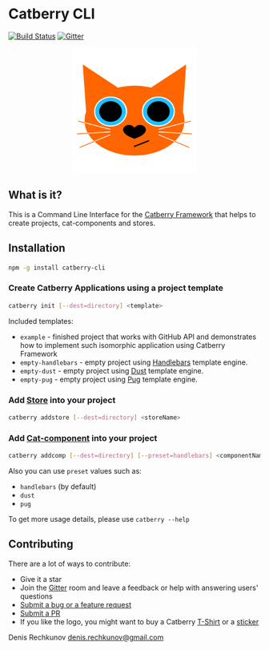 # Catberry CLI

[![Build Status](https://travis-ci.org/catberry/catberry-cli.svg?branch=master)](https://travis-ci.org/catberry/catberry-cli)
[![Gitter](https://badges.gitter.im/Join%20Chat.svg)](https://gitter.im/catberry/main?utm_source=badge&utm_medium=badge&utm_campaign=pr-badge&utm_content=body_badge)

<p align="center">
  <img src="https://raw.githubusercontent.com/catberry/catberry/master/docs/images/logo.png" />
</p>

## What is it?
This is a Command Line Interface for the [Catberry Framework](https://github.com/catberry/catberry)
that helps to create projects, cat-components and stores.

## Installation

```bash
npm -g install catberry-cli
```

### Create Catberry Applications using a project template

```bash
catberry init [--dest=directory] <template>
```

Included templates:
* `example` - finished project that works with GitHub API and demonstrates how to implement such isomorphic application using Catberry Framework
* `empty-handlebars` - empty project using [Handlebars](http://handlebarsjs.com/) template engine.
* `empty-dust` - empty project using [Dust](https://github.com/catberry/catberry-dust) template engine.
* `empty-pug` - empty project using [Pug](https://pugjs.org/) template engine.

### Add [Store](https://github.com/catberry/catberry/blob/master/docs/index.md#stores) into your project
 
```bash
catberry addstore [--dest=directory] <storeName>
```

### Add [Cat-component](https://github.com/catberry/catberry/blob/master/docs/index.md#cat-components) into your project

```bash
catberry addcomp [--dest=directory] [--preset=handlebars] <componentName>
```
Also you can use `preset` values such as:

* `handlebars` (by default)
* `dust`
* `pug`

To get more usage details, please use `catberry --help`

## Contributing

There are a lot of ways to contribute:

* Give it a star
* Join the [Gitter](https://gitter.im/catberry/main) room and leave a feedback or help with answering users' questions
* [Submit a bug or a feature request](https://github.com/catberry/catberry-cli/issues)
* [Submit a PR](https://github.com/catberry/catberry-cli/blob/develop/CONTRIBUTING.md)
* If you like the logo, you might want to buy a Catberry [T-Shirt](http://www.redbubble.com/people/catberryjs/works/14439373-catberry-js-framework-logo?p=t-shirt) or a [sticker](http://www.redbubble.com/people/catberryjs/works/14439373-catberry-js-framework-logo?p=sticker)

Denis Rechkunov <denis.rechkunov@gmail.com>